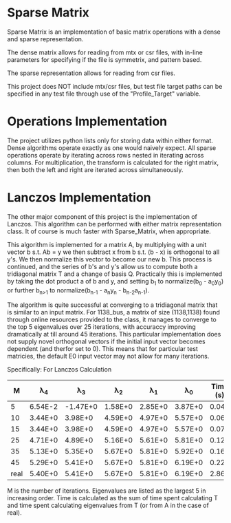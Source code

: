 # Sparse Matrix

Sparse Matrix is an implementation of basic matrix operations with a dense and sparse representation.

The dense matrix allows for reading from mtx or csr files, with in-line parameters for specifying if the file is symmetrix, and pattern based.

The sparse representation allows for reading from csr files.

This project does NOT include mtx/csr files, but test file target paths can be specified in any test file through use of the "Profile_Target" variable.

# Operations Implementation
The project utilizes python lists only for storing data within either format. Dense algorithms operate exactly as one would naively expect. All sparse operations operate by iterating across rows nested in iterating across columns. For multiplication, the transform is calculated for the right matrix, then both the left and right are iterated across simultaneously.

# Lanczos Implementation
The other major component of this project is the implementation of Lanczos. This algorithm can be performed with either matrix representation class. It of course is much faster with Sparse_Matrix, when appropriate. 

This algorithm is implemented for a matrix A, by multiplying with a unit vector b s.t. Ab = y we then subtract x from b s.t. (b - x) is orthogonal to all y's. We then normalize this vector to become our new b. This process is continued, and the series of b's and y's allow us to compute both a tridiagonal matrix T and a change of basis Q. Practically this is implemented by taking the dot product a of b and y, and setting b<sub>1</sub> to normalize(b<sub>0</sub> - a<sub>0</sub>y<sub>0</sub>) or further b<sub>n>1</sub> to normalize(b<sub>n-1</sub> - a<sub>n</sub>y<sub>n</sub> - b<sub>n-2</sub>a<sub>n-1</sub>).

The algorithm is quite successful at converging to a tridiagonal matrix that is similar to an input matrix. For 1138_bus, a matrix of size (1138,1138) found through online resources provided to the class, it manages to converge to the top 5 eigenvalues over 25 iterations, with accuraccy improving dramatically at till around 45 iterations. This particular implementation does not supply novel orthogonal vectors if the initial input vector becomes dependent (and therfor set to 0). This means that for particular test matricies, the default E0 input vector may not allow for many iterations. 

Specifically:
For Lanczos Calculation

|M| λ<sub>4</sub>|λ<sub>3</sub>|λ<sub>2</sub>|λ<sub>1</sub>|λ<sub>0</sub>|Time (s)|
|-|-|-|-|-|-|-|
|5|6.54E-2|-1.47E+0|1.58E+0|2.85E+0|3.87E+0|0.040|
|10|3.44E+0|3.98E+0|4.59E+0|4.97E+0|5.57E+0|0.060|
|15|3.44E+0|3.98E+0|4.59E+0|4.97E+0|5.57E+0|0.076|
|25| 4.71E+0|4.89E+0|5.16E+0|5.61E+0|5.81E+0|0.124|
|35|5.13E+0|5.35E+0|5.67E+0|5.81E+0|5.92E+0|0.168|
|45| 5.29E+0|5.41E+0|5.67E+0|5.81E+0|6.19E+0|0.220|
|real|5.40E+0|5.41E+0|5.67E+0|5.81E+0|6.19E+0|2.863|

M is the number of iterations.
Eigenvalues are listed as the largest 5 in increasing order.
Time is calculated as the sum of time spent calculating T and time spent calculating eigenvalues from T (or from A in the case of real).
